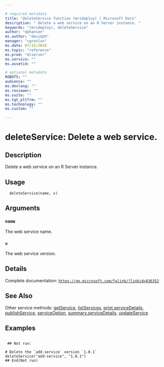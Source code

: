 ```yaml
--- 

# required metadata 
title: "deleteService function (mrsdeploy) | Microsoft Docs" 
description: " Delete a web service on an R Server instance. " 
keywords: "(mrsdeploy), deleteService" 
author: "dphansen"
ms.author: "davidph" 
manager: "cgronlun" 
ms.date: 07/15/2019
ms.topic: "reference" 
ms.prod: "mlserver"  
ms.service: "" 
ms.assetid: "" 

# optional metadata 
ROBOTS: "" 
audience: "" 
ms.devlang: "" 
ms.reviewer: "" 
ms.suite: "" 
ms.tgt_pltfrm: "" 
ms.technology: "" 
ms.custom: "" 

--- 
```





 # deleteService: Delete a web service.
 ## Description

Delete a web service on an R Server instance.


 ## Usage

```   
  deleteService(name, v)

```

 ## Arguments



 ### `name`
 The web service name. 



 ### `v`
 The web service version. 



 ## Details

Complete documentation: [`https://go.microsoft.com/fwlink/?linkid=836352`](https://go.microsoft.com/fwlink/?linkid=836352)



 ## See Also

Other service methods: [getService](getService.md),
[listServices](listServices.md),
[print.serviceDetails](print.serviceDetails.md),
[publishService](publishService.md),
[serviceOption](serviceOption.md),
[summary.serviceDetails](summary.serviceDetails.md),
[updateService](updateService.md)

 ## Examples

 ```

  ## Not run:

# Delete the `add-service` version `1.0.1`
deleteService("add-service", "1.0.1")
 ## End(Not run) 
```

